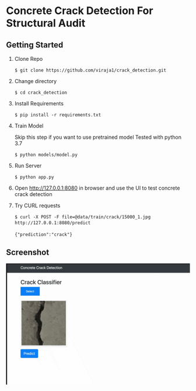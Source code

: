 # Concrete Crack Detection For Structural Audit


## Getting Started

1) Clone Repo
    ```
    $ git clone https://github.com/viraja1/crack_detection.git
    ```
2) Change directory
    ```
    $ cd crack_detection
    ```

3) Install Requirements
    ```
    $ pip install -r requirements.txt
    ```
4) Train Model 
   
   Skip this step if you want to use pretrained model
   Tested with python 3.7
   ```
   $ python models/model.py
   ```
5) Run Server
   ```
   $ python app.py
   ``` 
6) Open http://127.0.0.1:8080 in browser and use the UI to test concrete crack detection

7) Try CURL requests
   ```
   $ curl -X POST -F file=@data/train/crack/15000_1.jpg http://127.0.0.1:8080/predict
   
   {"prediction":"crack"} 
   ```

## Screenshot

![](screenshots/crack.gif)